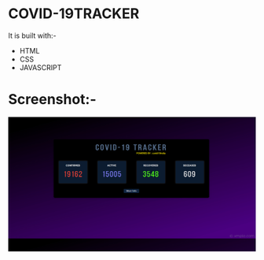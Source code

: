 # COVID-19TRACKER
It is built with:-
  - HTML
  - CSS
  - JAVASCRIPT

# Screenshot:- 
![](images/img.png)

